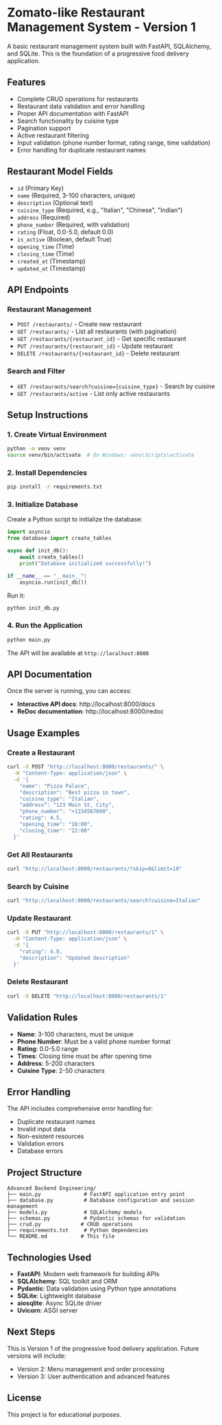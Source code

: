 # Zomato-like Restaurant Management System - Version 1

A basic restaurant management system built with FastAPI, SQLAlchemy, and SQLite. This is the foundation of a progressive food delivery application.

## Features

- Complete CRUD operations for restaurants
- Restaurant data validation and error handling
- Proper API documentation with FastAPI
- Search functionality by cuisine type
- Pagination support
- Active restaurant filtering
- Input validation (phone number format, rating range, time validation)
- Error handling for duplicate restaurant names

## Restaurant Model Fields

- `id` (Primary Key)
- `name` (Required, 3-100 characters, unique)
- `description` (Optional text)
- `cuisine_type` (Required, e.g., "Italian", "Chinese", "Indian")
- `address` (Required)
- `phone_number` (Required, with validation)
- `rating` (Float, 0.0-5.0, default 0.0)
- `is_active` (Boolean, default True)
- `opening_time` (Time)
- `closing_time` (Time)
- `created_at` (Timestamp)
- `updated_at` (Timestamp)

## API Endpoints

### Restaurant Management

- `POST /restaurants/` - Create new restaurant
- `GET /restaurants/` - List all restaurants (with pagination)
- `GET /restaurants/{restaurant_id}` - Get specific restaurant
- `PUT /restaurants/{restaurant_id}` - Update restaurant
- `DELETE /restaurants/{restaurant_id}` - Delete restaurant

### Search and Filter

- `GET /restaurants/search?cuisine={cuisine_type}` - Search by cuisine
- `GET /restaurants/active` - List only active restaurants

## Setup Instructions

### 1. Create Virtual Environment

```bash
python -m venv venv
source venv/bin/activate  # On Windows: venv\Scripts\activate
```

### 2. Install Dependencies

```bash
pip install -r requirements.txt
```

### 3. Initialize Database

Create a Python script to initialize the database:

```python
import asyncio
from database import create_tables

async def init_db():
    await create_tables()
    print("Database initialized successfully!")

if __name__ == "__main__":
    asyncio.run(init_db())
```

Run it:
```bash
python init_db.py
```

### 4. Run the Application

```bash
python main.py
```

The API will be available at `http://localhost:8000`

## API Documentation

Once the server is running, you can access:

- **Interactive API docs**: http://localhost:8000/docs
- **ReDoc documentation**: http://localhost:8000/redoc

## Usage Examples

### Create a Restaurant

```bash
curl -X POST "http://localhost:8000/restaurants/" \
  -H "Content-Type: application/json" \
  -d '{
    "name": "Pizza Palace",
    "description": "Best pizza in town",
    "cuisine_type": "Italian",
    "address": "123 Main St, City",
    "phone_number": "+1234567890",
    "rating": 4.5,
    "opening_time": "10:00",
    "closing_time": "22:00"
  }'
```

### Get All Restaurants

```bash
curl "http://localhost:8000/restaurants/?skip=0&limit=10"
```

### Search by Cuisine

```bash
curl "http://localhost:8000/restaurants/search?cuisine=Italian"
```

### Update Restaurant

```bash
curl -X PUT "http://localhost:8000/restaurants/1" \
  -H "Content-Type: application/json" \
  -d '{
    "rating": 4.8,
    "description": "Updated description"
  }'
```

### Delete Restaurant

```bash
curl -X DELETE "http://localhost:8000/restaurants/1"
```

## Validation Rules

- **Name**: 3-100 characters, must be unique
- **Phone Number**: Must be a valid phone number format
- **Rating**: 0.0-5.0 range
- **Times**: Closing time must be after opening time
- **Address**: 5-200 characters
- **Cuisine Type**: 2-50 characters

## Error Handling

The API includes comprehensive error handling for:

- Duplicate restaurant names
- Invalid input data
- Non-existent resources
- Validation errors
- Database errors

## Project Structure

```
Advanced Backend Engineering/
├── main.py              # FastAPI application entry point
├── database.py          # Database configuration and session management
├── models.py            # SQLAlchemy models
├── schemas.py           # Pydantic schemas for validation
├── crud.py             # CRUD operations
├── requirements.txt     # Python dependencies
└── README.md           # This file
```

## Technologies Used

- **FastAPI**: Modern web framework for building APIs
- **SQLAlchemy**: SQL toolkit and ORM
- **Pydantic**: Data validation using Python type annotations
- **SQLite**: Lightweight database
- **aiosqlite**: Async SQLite driver
- **Uvicorn**: ASGI server

## Next Steps

This is Version 1 of the progressive food delivery application. Future versions will include:

- Version 2: Menu management and order processing
- Version 3: User authentication and advanced features

## License

This project is for educational purposes. 